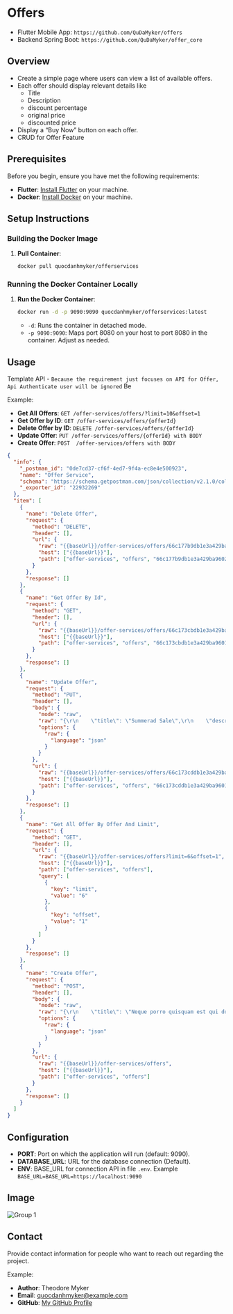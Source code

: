 # Offers
- Flutter Mobile App: `https://github.com/QuDaMyker/offers`
- Backend Spring Boot: `https://github.com/QuDaMyker/offer_core`

## Overview

- Create a simple page where users can view a list of available offers.
- Each offer should display relevant details like
   * Title
   * Description
   * discount percentage
   * original price
   * discounted price
- Display a “Buy Now” button on each offer.
- CRUD for Offer Feature

## Prerequisites

Before you begin, ensure you have met the following requirements:
- **Flutter**: [Install Flutter](https://www.docker.com/products/docker-desktop) on your machine.
- **Docker**: [Install Docker](https://www.docker.com/products/docker-desktop) on your machine.

## Setup Instructions

### Building the Docker Image

1. **Pull Container**:
    ```bash
    docker pull quocdanhmyker/offerservices
    ```

### Running the Docker Container Locally

1. **Run the Docker Container**:
    ```bash
    docker run -d -p 9090:9090 quocdanhmyker/offerservices:latest
    ```
    - `-d`: Runs the container in detached mode.
    - `-p 9090:9090`: Maps port 8080 on your host to port 8080 in the container. Adjust as needed.

## Usage

Template API - `Because the requirement just focuses on API for Offer, Api Authenticate user will be ignored`
Be

Example:
- **Get All Offers**: `GET /offer-services/offers/?limit=10&offset=1`
- **Get Offer by ID**: `GET /offer-services/offers/{offerId}`
- **Delete Offer by ID**: `DELETE /offer-services/offers/{offerId}`
- **Update Offer**: `PUT /offer-services/offers/{offerId} with BODY`
- **Create Offer**: `POST  /offer-services/offers with BODY`

```json
{
  "info": {
    "_postman_id": "0de7cd37-cf6f-4ed7-9f4a-ec8e4e500923",
    "name": "Offer Service",
    "schema": "https://schema.getpostman.com/json/collection/v2.1.0/collection.json",
    "_exporter_id": "22932269"
  },
  "item": [
    {
      "name": "Delete Offer",
      "request": {
        "method": "DELETE",
        "header": [],
        "url": {
          "raw": "{{baseUrl}}/offer-services/offers/66c177b9db1e3a429ba9602a",
          "host": ["{{baseUrl}}"],
          "path": ["offer-services", "offers", "66c177b9db1e3a429ba9602a"]
        }
      },
      "response": []
    },
    {
      "name": "Get Offer By Id",
      "request": {
        "method": "GET",
        "header": [],
        "url": {
          "raw": "{{baseUrl}}/offer-services/offers/66c173cbdb1e3a429ba96012",
          "host": ["{{baseUrl}}"],
          "path": ["offer-services", "offers", "66c173cbdb1e3a429ba96012"]
        }
      },
      "response": []
    },
    {
      "name": "Update Offer",
      "request": {
        "method": "PUT",
        "header": [],
        "body": {
          "mode": "raw",
          "raw": "{\r\n    \"title\": \"Summerad Sale\",\r\n    \"description\": \"Get the best summer discounts!\",\r\n    \"discountPercentage\": 1.0,\r\n    \"originalPrice\": 1200.0,\r\n    \"discountedPrice\": 1020.0,\r\n    \"createdAt\": \"2024-08-15T10:30:00\"\r\n}\r\n",
          "options": {
            "raw": {
              "language": "json"
            }
          }
        },
        "url": {
          "raw": "{{baseUrl}}/offer-services/offers/66c173cddb1e3a429ba96013",
          "host": ["{{baseUrl}}"],
          "path": ["offer-services", "offers", "66c173cddb1e3a429ba96013"]
        }
      },
      "response": []
    },
    {
      "name": "Get All Offer By Offer And Limit",
      "request": {
        "method": "GET",
        "header": [],
        "url": {
          "raw": "{{baseUrl}}/offer-services/offers?limit=6&offset=1",
          "host": ["{{baseUrl}}"],
          "path": ["offer-services", "offers"],
          "query": [
            {
              "key": "limit",
              "value": "6"
            },
            {
              "key": "offset",
              "value": "1"
            }
          ]
        }
      },
      "response": []
    },
    {
      "name": "Create Offer",
      "request": {
        "method": "POST",
        "header": [],
        "body": {
          "mode": "raw",
          "raw": "{\r\n    \"title\": \"Neque porro quisquam est qui dolorem ipsum quia dolor sit amet, consectetur, adipisci velit...There is no one who loves pain itself, who seeks after it and wants to have it, simply because it is pain..\",\r\n    \"description\": \"Lorem Ipsum is simply dummy text of the printing and typesetting industry. Lorem Ipsum has been the industry's standard dummy text ever since the 1500s, when an unknown printer took a galley of type and scrambled it to make a type specimen book. It has survived not only five centuries, but also the leap into electronic typesetting, remaining essentially unchanged. It was popularised in the 1960s with the release of Letraset sheets containing Lorem Ipsum passages, and more recently with desktop publishing software like Aldus PageMaker including versions of Lorem Ipsum.\",\r\n    \"discountPercentage\": 15.0,\r\n    \"originalPrice\": 120.0,\r\n    \"createdAt\": \"2024-08-15T10:30:00\",\r\n    \"updatedAt\": null\r\n}",
          "options": {
            "raw": {
              "language": "json"
            }
          }
        },
        "url": {
          "raw": "{{baseUrl}}/offer-services/offers",
          "host": ["{{baseUrl}}"],
          "path": ["offer-services", "offers"]
        }
      },
      "response": []
    }
  ]
}


```

## Configuration
- **PORT**: Port on which the application will run (default: 9090).
- **DATABASE_URL**: URL for the database connection (Default).
- **ENV**: BASE_URL for connection API in file `.env`. Example `BASE_URL=BASE_URL=https://localhost:9090`

## Image

![Group 1](https://github.com/user-attachments/assets/8faa8ee6-5f64-4b56-9ad1-ff7a5b57f728)

## Contact

Provide contact information for people who want to reach out regarding the project.

Example:
- **Author**: Theodore Myker
- **Email**: quocdanhmyker@example.com
- **GitHub**: [My GitHub Profile](https://github.com/QuDaMyker)
